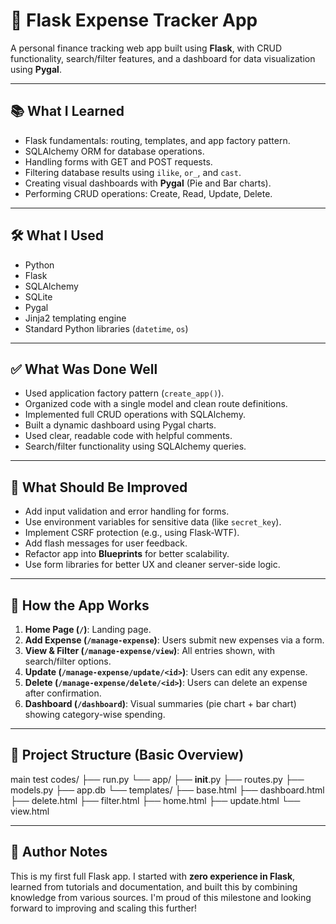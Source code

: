 # 💸 Flask Expense Tracker App

A personal finance tracking web app built using **Flask**, with CRUD functionality, search/filter features, and a dashboard for data visualization using **Pygal**.

---

## 📚 What I Learned

- Flask fundamentals: routing, templates, and app factory pattern.
- SQLAlchemy ORM for database operations.
- Handling forms with GET and POST requests.
- Filtering database results using `ilike`, `or_`, and `cast`.
- Creating visual dashboards with **Pygal** (Pie and Bar charts).
- Performing CRUD operations: Create, Read, Update, Delete.

---

## 🛠 What I Used

- Python
- Flask
- SQLAlchemy
- SQLite
- Pygal
- Jinja2 templating engine
- Standard Python libraries (`datetime`, `os`)

---

## ✅ What Was Done Well

- Used application factory pattern (`create_app()`).
- Organized code with a single model and clean route definitions.
- Implemented full CRUD operations with SQLAlchemy.
- Built a dynamic dashboard using Pygal charts.
- Used clear, readable code with helpful comments.
- Search/filter functionality using SQLAlchemy queries.

---

## 🧪 What Should Be Improved

- Add input validation and error handling for forms.
- Use environment variables for sensitive data (like `secret_key`).
- Implement CSRF protection (e.g., using Flask-WTF).
- Add flash messages for user feedback.
- Refactor app into **Blueprints** for better scalability.
- Use form libraries for better UX and cleaner server-side logic.

---

## 🚀 How the App Works

1. **Home Page (`/`)**: Landing page.
2. **Add Expense (`/manage-expense`)**: Users submit new expenses via a form.
3. **View & Filter (`/manage-expense/view`)**: All entries shown, with search/filter options.
4. **Update (`/manage-expense/update/<id>`)**: Users can edit any expense.
5. **Delete (`/manage-expense/delete/<id>`)**: Users can delete an expense after confirmation.
6. **Dashboard (`/dashboard`)**: Visual summaries (pie chart + bar chart) showing category-wise spending.

---

## 📁 Project Structure (Basic Overview)

main test codes/
├── run.py
└── app/
    ├── __init__.py
    ├── routes.py
    ├── models.py
    ├── app.db
    └── templates/
        ├── base.html
        ├── dashboard.html
        ├── delete.html
        ├── filter.html
        ├── home.html
        ├── update.html
        └── view.html

---

## 🧠 Author Notes

This is my first full Flask app. I started with **zero experience in Flask**, learned from tutorials and documentation, and built this by combining knowledge from various sources. I'm proud of this milestone and looking forward to improving and scaling this further!

